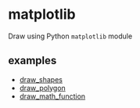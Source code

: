 # matplotlib
Draw using Python `matplotlib` module


## examples
+ [draw_shapes](draw_shapes.ipynb)
+ [draw_polygon](draw_polygon.ipynb)
+ [draw_math_function](_math_function.ipynb)
